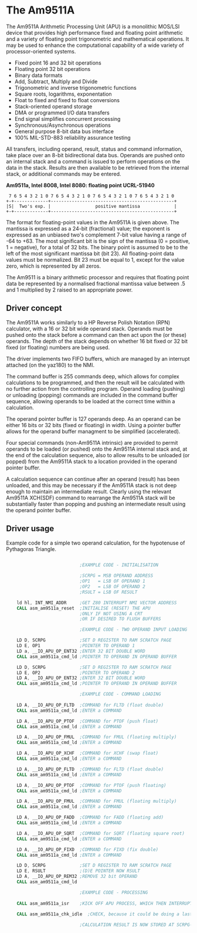 # The Am9511A

The Am9511A Arithmetic Processing Unit (APU) is a monolithic MOS/LSI device that provides high performance fixed and floating point arithmetic and a variety of floating point trigonometric and mathematical operations. It may be used to enhance the computational capability of a wide variety of processor-oriented systems. 

- Fixed point 16 and 32 bit operations
- Floating point 32 bit operations
- Binary data formats
- Add, Subtract, Multiply and Divide
- Trigonometric and inverse trigonometric functions
- Square roots, logarithms, exponentation
- Float to fixed and fixed to float conversions
- Stack-oriented operand storage
- DMA or programmed I/O data transfers
- End signal simplifies concurrent processing
- Synchronous/Asynchronous operations
- General purpose 8-bit data bus interface
- 100% MIL-STD-883 reliability assurance testing

All transfers, including operand, result, status and command information, take place over an 8-bit bidirectional data bus. Operands are pushed onto an internal stack and a command is issued to perform operations on the data in the stack. Results are then available to be retrieved from the internal stack, or additional commands may be entered.

__Am9511a, Intel 8008, Intel 8080: floating point UCRL-51940__
```
 7 6 5 4 3 2 1 0 7 6 5 4 3 2 1 0 7 6 5 4 3 2 1 0 7 6 5 4 3 2 1 0
+-+-------------+-----------------------------------------------+
|S|  Two's exp. |                 positive mantissa             |
+-+-------------+-----------------------------------------------+
```

The format for floating-point values in the Am9511A is given above. The mantissa is expressed as a 24-bit (fractional) value; the exponent is expressed as an unbiased two's complement 7-bit value having a range of -64 to +63. The most significant bit is the sign of the mantissa (0 = positive, 1 = negative), for a total of 32 bits. The binary point is assumed to be to the left of the most significant mantissa bit (bit 23). All floating-point data values must be normalized. Bit 23 must be equal to 1, except for the value zero, which is represented by all zeros.

The Am9511 is a binary arithmetic processor and requires that floating point data be represented by a normalised fractional mantissa value between .5 and 1 multiplied by 2 raised to an appropriate power.

## Driver concept

The Am9511A works similarly to a HP Reverse Polish Notation (RPN) calculator, with a 16 or 32 bit wide operand stack. Operands must be pushed onto the stack before a command can then act upon the (or these) operands. The depth of the stack depends on whether 16 bit fixed or 32 bit fixed (or floating) numbers are being used.

The driver implements two FIFO buffers, which are managed by an interrupt attached (on the yaz180) to the NMI.

The command buffer is 255 commands deep, which allows for complex calculations to be programmed, and then the result will be calculated with no further action from the controlling program. Operand loading (pushing) or unloading (popping) commands are included in the command buffer sequence, allowing operands to be loaded at the correct time within a calculation.

The operand pointer buffer is 127 operands deep. As an operand can be either 16 bits or 32 bits (fixed or floating) in width. Using a pointer buffer allows for the operand buffer managment to be simplified (accelerated).

Four special commands (non-Am9511A intrinsic) are provided to permit operands to be loaded (or pushed) onto the Am9511A internal stack and, at the end of the calculation sequence, also to allow results to be unloaded (or popped) from the Am9511A stack to a location provided in the operand pointer buffer.

A calculation sequence can continue after an operand (result) has been unloaded, and this may be necessary if the Am9511A stack is not deep enough to maintain an intermediate result. Clearly using the relevant Am9511A XCH(SDF) command to rearrange the Am9511A stack will be substantially faster than popping and pushing an intermediate result using the operand pointer buffer.

## Driver usage

Example code for a simple two operand calculation,
for the hypotenuse of Pythagoras Triangle.
```asm

                            ;EXAMPLE CODE - INITIALISATION
                            
                            ;SCRPG = MSB OPERAND ADDRESS
                            ;OP1   = LSB OF OPERAND 1
                            ;OP2   = LSB OF OPERAND 2
                            ;RSULT = LSB OF RESULT

    ld hl, INT_NMI_ADDR     ;GET Z80 INTERRUPT NMI VECTOR ADDRESS
    CALL asm_am9511a_reset  ;INITIALISE (RESET) THE APU
                            ;ONLY IF NOT USING A CRT
                            ;OR IF DESIRED TO FLUSH BUFFERS

                            ;EXAMPLE CODE - TWO OPERAND INPUT LOADING 

    LD D, SCRPG             ;SET D REGISTER TO RAM SCRATCH PAGE
    LD E, OP1               ;POINTER TO OPERAND 1
    LD a, __IO_APU_OP_ENT32 ;ENTER 32 BIT DOUBLE WORD
    CALL asm_am9511a_cmd_ld ;POINTER TO OPERAND IN OPERAND BUFFER

    LD D, SCRPG             ;SET D REGISTER TO RAM SCRATCH PAGE
    LD E, OP2               ;POINTER TO OPERAND 2
    LD A, __IO_APU_OP_ENT32 ;ENTER 32 BIT DOUBLE WORD
    CALL asm_am9511a_cmd_ld ;POINTER TO OPERAND IN OPERAND BUFFER

                            ;EXAMPLE CODE - COMMAND LOADING
                            
    LD A, __IO_APU_OP_FLTD  ;COMMAND for FLTD (float double)
    CALL asm_am9511a_cmd_ld ;ENTER a COMMAND

    LD A, __IO_APU_OP_PTOF  ;COMMAND for PTOF (push float)
    CALL asm_am9511a_cmd_ld ;ENTER a COMMAND

    LD A, __IO_APU_OP_FMUL  ;COMMAND for FMUL (floating multiply)
    CALL asm_am9511a_cmd_ld ;ENTER a COMMAND

    LD A, __IO_APU_OP_XCHF  ;COMMAND for XCHF (swap float)
    CALL asm_am9511a_cmd_ld ;ENTER a COMMAND

    LD A, __IO_APU_OP_FLTD  ;COMMAND for FLTD (float double)
    CALL asm_am9511a_cmd_ld ;ENTER a COMMAND

    LD A, __IO_APU_OP_PTOF  ;COMMAND for PTOF (push floating)
    CALL asm_am9511a_cmd_ld ;ENTER a COMMAND

    LD A, __IO_APU_OP_FMUL  ;COMMAND for FMUL (floating multiply)
    CALL asm_am9511a_cmd_ld ;ENTER a COMMAND

    LD A, __IO_APU_OP_FADD  ;COMMAND for FADD (floating add)
    CALL asm_am9511a_cmd_ld ;ENTER a COMMAND

    LD A, __IO_APU_OP_SQRT  ;COMMAND for SQRT (floating square root)
    CALL asm_am9511a_cmd_ld ;ENTER a COMMAND

    LD A, __IO_APU_OP_FIXD  ;COMMAND for FIXD (fix double)
    CALL asm_am9511a_cmd_ld ;ENTER a COMMAND

    LD D, SCRPG             ;SET D REGISTER TO RAM SCRATCH PAGE
    LD E, RSULT             ;(D)E POINTER NOW RSULT
    LD A, __IO_APU_OP_REM32 ;REMOVE 32 bit OPERAND
    CALL asm_am9511a_cmd_ld

                            ;EXAMPLE CODE - PROCESSING
                            
    CALL asm_am9511a_isr    ;KICK OFF APU PROCESS, WHICH THEN INTERRUPTS

    CALL asm_am9511a_chk_idle  ;CHECK, because it could be doing a last command
    
                            ;CALCULATION RESULT IS NOW STORED AT SCRPG-RSULT
```
